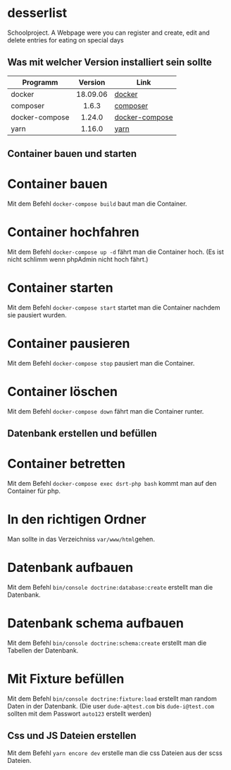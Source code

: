 # desserlist
Schoolproject. A Webpage were you can register and create, edit and delete entries for eating on special days

## Was mit welcher Version installiert sein sollte
| Programm       | Version  | Link                                                              |
| -------------- | :------: | ----------------------------------------------------------------- |
| docker         | 18.09.06 | [docker](https://docs.docker.com/install/linux/docker-ce/ubuntu/) |
| composer       | 1.6.3    | [composer](https://getcomposer.org/download/)                     |
| docker-compose | 1.24.0   | [docker-compose](https://docs.docker.com/compose/install/)        |
| yarn           | 1.16.0   | [yarn](https://yarnpkg.com/lang/en/docs/install/#debian-stable)   |

## Container bauen und starten
# Container bauen
Mit dem Befehl `docker-compose build` baut man die Container.

# Container hochfahren
Mit dem Befehl `docker-compose up -d` fährt man die Container hoch.
(Es ist nicht schlimm wenn phpAdmin nicht hoch fährt.)

# Container starten
Mit dem Befehl `docker-compose start` startet man die Container nachdem sie pausiert wurden.

# Container pausieren
Mit dem Befehl `docker-compose stop` pausiert man die Container.

# Container löschen
Mit dem Befehl `docker-compose down` fährt man die Container runter.

## Datenbank erstellen und befüllen
# Container betretten
Mit dem Befehl `docker-compose exec dsrt-php bash` kommt man auf den Container für php.

# In den richtigen Ordner
Man sollte in das Verzeichniss `var/www/html`gehen.

# Datenbank aufbauen
Mit dem Befehl `bin/console doctrine:database:create` erstellt man die Datenbank.

# Datenbank schema aufbauen
Mit dem Befehl `bin/console doctrine:schema:create` erstellt man die Tabellen der Datenbank.

# Mit Fixture befüllen
Mit dem Befehl `bin/console doctrine:fixture:load` erstellt man random Daten in der Datenbank.
(Die user `dude-a@test.com` bis `dude-i@test.com` sollten mit dem Passwort `auto123` erstellt werden)

## Css und JS Dateien erstellen
Mit dem Befehl `yarn encore dev` erstelle man die css Dateien aus der scss Dateien.
